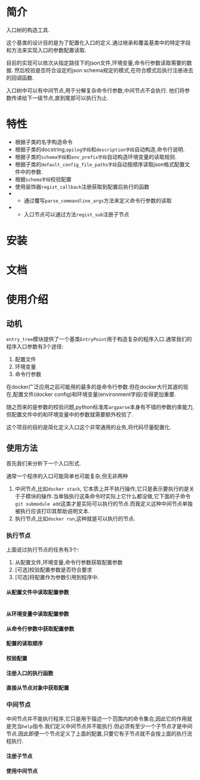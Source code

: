 # 简介

入口树的构造工具.

这个基类的设计目的是为了配置化入口的定义.通过继承和覆盖基类中的特定字段和方法来实现入口的参数配置读取.

目前的实现可以依次从指定路径下的json文件,环境变量,命令行参数读取需要的数据.
然后校验是否符合设定的json schema规定的模式,在符合模式后执行注册进去的回调函数.

入口树中可以有中间节点,用于分解复杂命令行参数,中间节点不会执行.
他们将参数传递给下一级节点,直到尾部可以执行为止.


# 特性

+ 根据子类的名字构造命令
+ 根据子类的docstring,`epilog字段`和`description字段`自动构造,命令行说明.
+ 根据子类的`schema字段`和`env_prefix字段`自动构造环境变量的读取规则.
+ 根据子类的`default_config_file_paths字段`自动按顺序读取json格式配置文件中的参数.
+ 根据`schema字段`校验配置
+ 使用装饰器`regist_callback`注册获取到配置后执行的函数
+ + 通过覆写`parse_commandline_args`方法来定义命令行参数的读取
+ + 入口节点可以通过方法`regist_sub`注册子节点

# 安装

# 文档

# 使用介绍

## 动机

`entry_tree`模块提供了一个基类`EntryPoint`用于构造复杂的程序入口.通常我们的程序入口参数有3个途径:

1. 配置文件
2. 环境变量
3. 命令行参数

在docker广泛应用之前可能用的最多的是命令行参数.但在docker大行其道的现在,配置文件(docker config)和环境变量(environment字段)变得更加重要.

随之而来的是参数的校验问题,python标准库`argparse`本身有不错的参数约束能力,但配置文件中的和环境变量中的参数就需要额外校验了.

这个项目的目的是简化定义入口这个非常通用的业务,将代码尽量配置化.

## 使用方法

首先我们来分析下一个入口形式.

通常一个程序的入口可能简单也可能复杂,但无非两种

1. 中间节点,比如`docker stack`, 它本质上并不执行操作,它只是表示要执行的是关于子模块的操作.当单独执行这条命令时实际上它什么都没做,它下面的子命令`git submodule add`这类才是实际可以执行的节点.而我定义这种中间节点单独被执行应该打印其帮助说明文本.
2. 执行节点,比如`docker run`,这种就是可以执行的节点.

### 执行节点

上面说过执行节点的任务有3个:

1. 从配置文件,环境变量,命令行参数获取配置参数
2. [可选]校验配置参数是否符合要求
3. [可选]将配置作为参数引用到程序中.

#### 从配置文件中读取配置参数

```python

```

#### 从环境变量中读取配置参数


#### 从命令行参数中获取配置参数

#### 配置的读取顺序

#### 校验配置

#### 注册入口的执行函数

#### 直接从节点对象中获取配置

### 中间节点

中间节点并不能执行程序,它只是用于描述一个范围内的命令集合,因此它的作用就是充当`help`指令.我们定义中间节点并不能执行.但必须有至少一个子节点才是中间节点.因此即便一个节点定义了上面的配置,只要它有子节点就不会按上面的执行流程执行.


#### 注册子节点

#### 使用中间节点